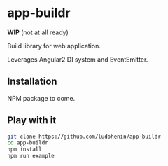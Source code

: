 # app-buildr

__WIP__ (not at all ready)

Build library for web application.

Leverages Angular2 DI system and EventEmitter.


## Installation

NPM package to come.


## Play with it

```bash
git clone https://github.com/ludohenin/app-buildr
cd app-buildr
npm install
npm run example
```
